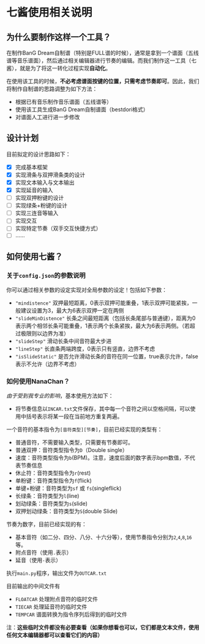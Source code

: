 # 七酱使用相关说明
## 为什么要制作这样一个工具？
在制作BanG Dream自制谱（特别是FULL谱的时候），通常是拿到一个谱面（五线谱等音乐谱面），然后通过相关编辑器进行节奏的编辑。而我们制作这一工具（七酱），就是为了将这一转化过程实现**自动化**。

在使用该工具的时候，**不必考虑谱面按键的位置，只需考虑节奏即可**。因此，我们将制作自制谱的思路调整为如下方法：
- 根据已有音乐制作音乐谱面（五线谱等）
- 使用该工具生成BanG Dream自制谱面（bestdori格式）
- 对谱面人工进行进一步修改

## 设计计划
目前拟定的设计思路如下：
- [X] 完成基本框架
- [X] 实现滑条与双押滑条类的设计
- [X] 实现文本输入与文本输出
- [X] 实现延音的输入
- [ ] 实现双押粉键的设计
- [ ] 实现绿条+粉键的设计
- [ ] 实现三连音等输入
- [ ] 实现交互
- [ ] 实现特定节奏（双手交互快捷方式）
- [ ] ……
## 如何使用七酱？


### 关于`config.json`的参数说明
你可以通过相关参数的设定实现对全局参数的设定！包括如下参数：
- `"mindistence"` 双押最短距离，0表示双押可能重叠，1表示双押可能紧挨，一般建议设置为3，最大为6表示双押一定在两侧
- `"slideMinDistence"` 长条之间最短距离（包括长条尾部与普通键），距离为0表示两个相邻长条可能重叠，1表示两个长条紧挨，最大为6表示两侧。（若超过极限则以边界为准）
- `"slideStep"` 滑动长条中间音符最大步进
- `"lineStep"` 长直条两端跨度，0表示只有竖直，边界不考虑
- `"isSlideStatic"` 是否允许滑动长条的音符在同一位置，true表示允许，false表示不允许（边界不考虑）

### 如何使用NanaChan？

*由于受到我专业的影响*，基本使用方法如下：

- 将节奏信息以`INCAR.txt`文件保存，其中每一个音符之间以空格间隔，可以使用中括号表示将某一段在当前地方重复两遍。

一个音符的基本指令为`[音符类型][节奏]`，目前已经实现的类型有：
  - 普通音符，不需要输入类型，只需要有节奏即可。
  - 普通双押：音符类型指令为`D`（Double single）
  - 速度：音符类型指令为`b`(BPM)。注意，速度后面的数字表示bpm数值，不代表节奏信息
  - 休止符：音符类型指令为`r`(rest)
  - 单粉键：音符类型指令为`f`(flick)
  - 单键+粉键：音符类型为`sf` 或 `fs`(singleflick)
  - 长绿条：音符类型为`l`(line)
  - 划动绿条：音符类型为`s`(slide)
  - 双押划动绿条：音符类型为`S`(double Slide)

节奏为数字，目前已经实现的有：
  - 基本音符（如二分、四分、八分、十六分等），使用节奏指令分别为`2`,`4`,`8`,`16`等。
  - 附点音符（使用`.`表示）
  - 延音（使用`-`表示）

执行`main.py`程序，输出文件为`OUTCAR.txt`

目前输出的中间文件有
- `FLOATCAR` 处理附点音符的临时文件
- `TIECAR` 处理延音符的临时文件
- `TEMPCAR` 谱面转换为指令序列后得到的临时文件

注：**这些临时文件都没有必要查看（如果你想看也可以，它们都是文本文件，使用任何文本编辑器都可以查看它们的内容）**
